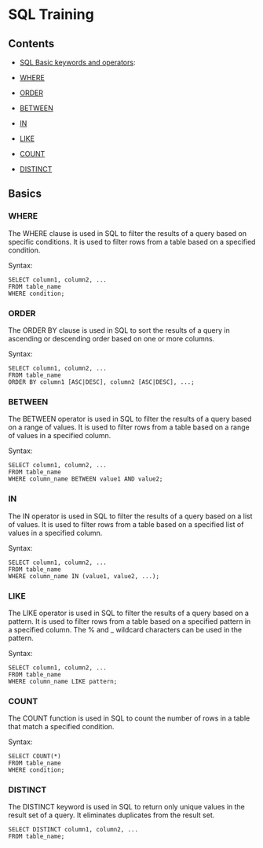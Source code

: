 
# SQL Training

## Contents

* [SQL Basic keywords and operators](#Basics"):

* [WHERE](#WHERE)
* [ORDER](#ORDER)
* [BETWEEN](#BETWEEN)
* [IN](#IN)
* [LIKE](#LIKE)
* [COUNT](#COUNT)
* [DISTINCT](#DISTINCT)


## Basics


### WHERE

The WHERE clause is used in SQL to filter the results of a query based on specific conditions. It is used to filter rows from a table based on a specified condition.

Syntax:

```
SELECT column1, column2, ...
FROM table_name
WHERE condition;
```

### ORDER


The ORDER BY clause is used in SQL to sort the results of a query in ascending or descending order based on one or more columns.

Syntax:

```
SELECT column1, column2, ...
FROM table_name
ORDER BY column1 [ASC|DESC], column2 [ASC|DESC], ...;
```

### BETWEEN


The BETWEEN operator is used in SQL to filter the results of a query based on a range of values. It is used to filter rows from a table based on a range of values in a specified column.

Syntax:

```
SELECT column1, column2, ...
FROM table_name
WHERE column_name BETWEEN value1 AND value2;
```

### IN

The IN operator is used in SQL to filter the results of a query based on a list of values. It is used to filter rows from a table based on a specified list of values in a specified column.

Syntax:

```
SELECT column1, column2, ...
FROM table_name
WHERE column_name IN (value1, value2, ...);
```

### LIKE

The LIKE operator is used in SQL to filter the results of a query based on a pattern. It is used to filter rows from a table based on a specified pattern in a specified column. The % and _ wildcard characters can be used in the pattern.


Syntax:

```
SELECT column1, column2, ...
FROM table_name
WHERE column_name LIKE pattern;
```

### COUNT

The COUNT function is used in SQL to count the number of rows in a table that match a specified condition.

Syntax:

```
SELECT COUNT(*)
FROM table_name
WHERE condition;
```

### DISTINCT

The DISTINCT keyword is used in SQL to return only unique values in the result set of a query. It eliminates duplicates from the result set.

```
SELECT DISTINCT column1, column2, ...
FROM table_name;
```